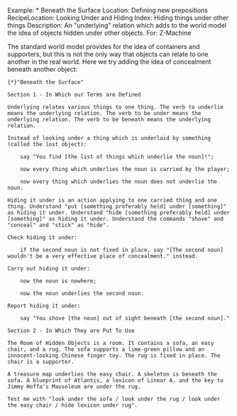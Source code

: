 Example: * Beneath the Surface
Location: Defining new prepositions
RecipeLocation: Looking Under and Hiding
Index: Hiding things under other things
Description: An "underlying" relation which adds to the world model the idea of objects hidden under other objects.
For: Z-Machine

  
The standard world model provides for the idea of containers and supporters, but this is not the only way that objects can relate to one another in the real world. Here we try adding the idea of concealment beneath another object:

  

``` inform7
{*}"Beneath the Surface"

Section 1 - In Which our Terms are Defined

Underlying relates various things to one thing. The verb to underlie means the underlying relation. The verb to be under means the underlying relation. The verb to be beneath means the underlying relation.

Instead of looking under a thing which is underlaid by something (called the lost object):

	say "You find [the list of things which underlie the noun]!";

	now every thing which underlies the noun is carried by the player;

	now every thing which underlies the noun does not underlie the noun.

Hiding it under is an action applying to one carried thing and one thing. Understand "put [something preferably held] under [something]" as hiding it under. Understand "hide [something preferably held] under [something]" as hiding it under. Understand the commands "shove" and "conceal" and "stick" as "hide".

Check hiding it under:

	if the second noun is not fixed in place, say "[The second noun] wouldn't be a very effective place of concealment." instead.

Carry out hiding it under:

	now the noun is nowhere;

	now the noun underlies the second noun.

Report hiding it under:

	say "You shove [the noun] out of sight beneath [the second noun]."

Section 2 - In Which They are Put To Use

The Room of Hidden Objects is a room. It contains a sofa, an easy chair, and a rug. The sofa supports a lime-green pillow and an innocent-looking Chinese finger toy. The rug is fixed in place. The chair is a supporter.

A treasure map underlies the easy chair. A skeleton is beneath the sofa. A blueprint of Atlantis, a lexicon of Linear A, and the key to Jimmy Hoffa's Mausoleum are under the rug.

Test me with "look under the sofa / look under the rug / look under the easy chair / hide lexicon under rug".
```

